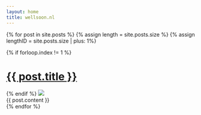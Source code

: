 ```yaml
---
layout: home
title: wellsoon.nl
---
```


{% for post in site.posts %}
{% assign length = site.posts.size %}
{% assign lengthID = site.posts.size | plus: 1%}

  <div id="js-{{ forloop.index }}" class="post -fixed{% if forloop.index == 1 %} -first{% endif %}{% if forloop.index == length %} -last{% endif %}">
    <span id="{{ post.url | remove: '/' }}">
    {% if forloop.index != 1 %}
      <div class="post-header ctnr-golden">
        <h1 class="post-title">
          <a href="{{ site.baseurl }}{{ post.url }}">{{ post.title }}</a>
        </h1>
      </div>
    {% endif %}
    </span>
    <img class="post-image" style="z-index: {{ lengthID | minus: forloop.index }}" src="{{ site.baseurl }}{{ site.assets }}{{ site.images }}/posts/{{post.image}}.jpeg" srcset="{{ site.baseurl }}{{ site.assets }}{{ site.images }}/posts/{{post.image}}.jpeg 1000w, {{ site.baseurl }}{{ site.assets }}{{ site.images }}/posts/{{post.image}}-large.jpeg 2000w, {{ site.baseurl }}{{ site.assets }}{{ site.images }}/posts/{{post.image}}-small.jpeg 500w" sizes="(min-width: 768px) 50vw, 100vw">
    <div class="ctnr-wide">
    {{ post.content }}
    </div>
  </div>
{% endfor %}
